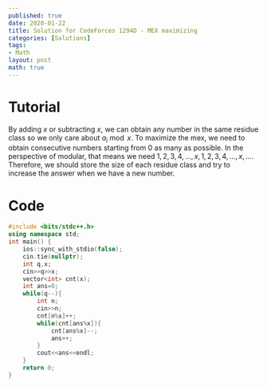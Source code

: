 ```yaml
---
published: true
date: 2020-01-22
title: Solution for CodeForces 1294D - MEX maximizing
categories: [Solutions]
tags: 
- Math
layout: post
math: true
---
```



# Tutorial

By adding $x$ or subtracting $x$, we can obtain any number in the same residue class so we only care about $a_i\bmod x$. To maximize the mex, we need to obtain consecutive numbers starting from 0 as many as possible. In the perspective of modular, that means we need $1,2,3,4,\dots,x,1,2,3,4,\dots,x,\dots$. Therefore, we should store the size of each residue class and try to increase the answer when we have a new number.

# Code
```cpp
#include <bits/stdc++.h>
using namespace std;
int main() {
    ios::sync_with_stdio(false);
    cin.tie(nullptr);
	int q,x;
	cin>>q>>x;
	vector<int> cnt(x);
	int ans=0;
	while(q--){
		int n;
		cin>>n;
		cnt[n%x]++;
		while(cnt[ans%x]){
			cnt[ans%x]--;
			ans++;
		}
		cout<<ans<<endl;
	}
    return 0;
}
```
